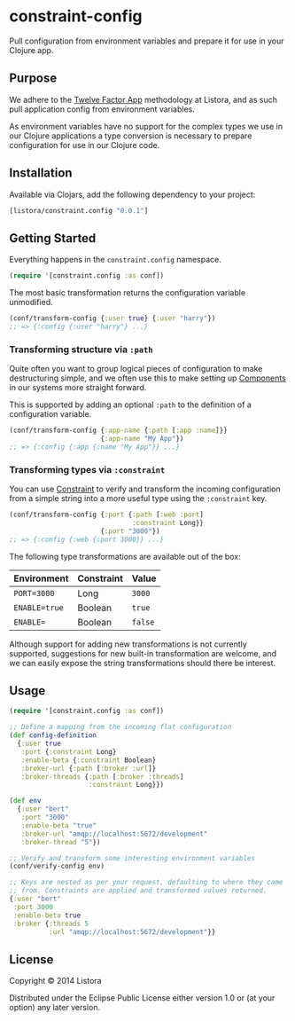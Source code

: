 # constraint-config

Pull configuration from environment variables and prepare it for use
in your Clojure app.

## Purpose

We adhere to the [Twelve Factor App][] methodology at Listora, and as
such pull application config from environment variables.

As environment variables have no support for the complex types we use
in our Clojure applications a type conversion is necessary to prepare
configuration for use in our Clojure code.

## Installation

Available via Clojars, add the following dependency to your project:

``` clj
[listora/constraint.config "0.0.1"]
```

## Getting Started

Everything happens in the `constraint.config` namespace.

``` clj
(require '[constraint.config :as conf])
```

The most basic transformation returns the configuration variable
unmodified.

``` clj
(conf/transform-config {:user true} {:user "harry"})
;; => {:config {:user "harry"} ...}
```

### Transforming structure via `:path`

Quite often you want to group logical pieces of configuration to make
destructuring simple, and we often use this to make setting up
[Components][] in our systems more straight forward.

This is supported by adding an optional `:path` to the definition of a
configuration variable.

``` clj
(conf/transform-config {:app-name {:path [:app :name]}}
                       {:app-name "My App"})
;; => {:config {:app {:name "My App"}} ...}
```

### Transforming types via `:constraint`

You can use [Constraint][] to verify and transform the incoming
configuration from a simple string into a more useful type using the
`:constraint` key.

``` clj
(conf/transform-config {:port {:path [:web :port]
                               :constraint Long}}
                       {:port "3000"})
;; => {:config {:web {:port 3000}} ...}
```

The following type transformations are available out of the box:

| Environment   | Constraint | Value   |
|---------------|------------|---------|
| `PORT=3000`   | Long       | `3000`  |
| `ENABLE=true` | Boolean    | `true`  |
| `ENABLE=`     | Boolean    | `false` |

Although support for adding new transformations is not currently
supported, suggestions for new built-in transformation are welcome,
and we can easily expose the string transformations should there be
interest.

## Usage

``` clj
(require '[constraint.config :as conf])

;; Define a mapping from the incoming flat configuration
(def config-definition
  {:user true
   :port {:constraint Long}
   :enable-beta {:constraint Boolean}
   :broker-url {:path [:broker :url]}
   :broker-threads {:path [:broker :threads]
                    :constraint Long}})

(def env
  {:user "bert"
   :port "3000"
   :enable-beta "true"
   :broker-url "amqp://localhost:5672/development"
   :broker-thread "5"})

;; Verify and transform some interesting environment variables
(conf/verify-config env)

;; Keys are nested as per your request, defaulting to where they came
;; from. Constraints are applied and transformed values returned.
{:user "bert"
 :port 3000
 :enable-beta true
 :broker {:threads 5
          :url "amqp://localhost:5672/development"}}
```

## License

Copyright © 2014 Listora

Distributed under the Eclipse Public License either version 1.0 or (at
your option) any later version.

[Components]: https://github.com/stuartsierra/component
[Constraint]: https://github.com/listora/constraint
[Twelve Factor App]: http://12factor.net/
